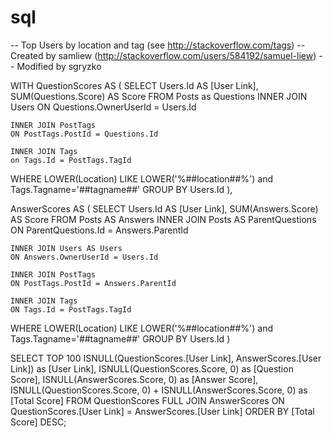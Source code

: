 # sql



-- Top Users by location and tag (see http://stackoverflow.com/tags)
-- Created by samliew (http://stackoverflow.com/users/584192/samuel-liew)
-- Modified by sgryzko

WITH QuestionScores AS
(
  SELECT
    Users.Id AS [User Link],
    SUM(Questions.Score) AS Score
  FROM Posts as Questions 
    INNER JOIN Users
    ON Questions.OwnerUserId = Users.Id
    
    INNER JOIN PostTags 
    ON PostTags.PostId = Questions.Id
    
    INNER JOIN Tags
    on Tags.Id = PostTags.TagId
  WHERE
    LOWER(Location) LIKE LOWER('%##location##%')
    and Tags.Tagname='##tagname##'
  GROUP BY
    Users.Id
),

AnswerScores AS
(
  SELECT
    Users.Id AS [User Link],
    SUM(Answers.Score) AS Score
  FROM Posts AS Answers 
    INNER JOIN Posts AS ParentQuestions 
    ON ParentQuestions.Id = Answers.ParentId
    
    INNER JOIN Users AS Users
    ON Answers.OwnerUserId = Users.Id
    
    INNER JOIN PostTags 
    ON PostTags.PostId = Answers.ParentId
    
    INNER JOIN Tags
    ON Tags.Id = PostTags.TagId
  WHERE
    LOWER(Location) LIKE LOWER('%##location##%')
    and Tags.Tagname='##tagname##'
  GROUP BY
    Users.Id
)

SELECT 
  TOP 100
  ISNULL(QuestionScores.[User Link], AnswerScores.[User Link]) as [User Link],
  ISNULL(QuestionScores.Score, 0) as [Question Score],
  ISNULL(AnswerScores.Score, 0) as [Answer Score],
  ISNULL(QuestionScores.Score, 0) + ISNULL(AnswerScores.Score, 0) as [Total Score]
FROM
  QuestionScores
FULL JOIN AnswerScores 
  ON QuestionScores.[User Link] = AnswerScores.[User Link]
ORDER BY
  [Total Score] DESC;
